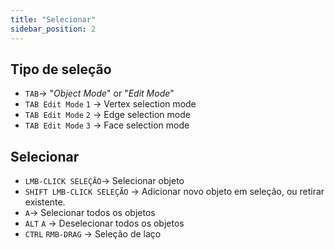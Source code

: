 ```yaml
---
title: "Selecionar"
sidebar_position: 2
---
```


## Tipo de seleção
- `TAB`-> "*Object Mode*" or "*Edit Mode*"
- `TAB Edit Mode` `1` -> Vertex selection mode
- `TAB Edit Mode` `2` -> Edge selection mode
- `TAB Edit Mode` `3` -> Face selection mode

## Selecionar
- `LMB-CLICK SELEÇÃO`-> Selecionar objeto
- `SHIFT LMB-CLICK SELEÇÃO` -> Adicionar novo objeto em seleção, ou retirar existente.
- `A`-> Selecionar todos os objetos
- `ALT` `A` -> Deselecionar todos os objetos
- `CTRL` `RMB-DRAG` -> Seleção de laço
